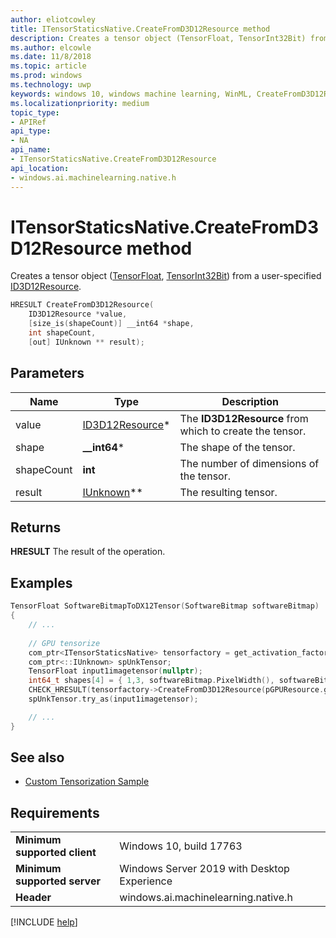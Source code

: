 ```yaml
---
author: eliotcowley
title: ITensorStaticsNative.CreateFromD3D12Resource method
description: Creates a tensor object (TensorFloat, TensorInt32Bit) from a user-specified ID3D12Resource.
ms.author: elcowle
ms.date: 11/8/2018
ms.topic: article
ms.prod: windows
ms.technology: uwp
keywords: windows 10, windows machine learning, WinML, CreateFromD3D12Resource
ms.localizationpriority: medium
topic_type:
- APIRef
api_type:
- NA
api_name:
- ITensorStaticsNative.CreateFromD3D12Resource
api_location:
- windows.ai.machinelearning.native.h
---
```


# ITensorStaticsNative.CreateFromD3D12Resource method

Creates a tensor object ([TensorFloat](https://docs.microsoft.com/uwp/api/windows.ai.machinelearning.tensorfloat), [TensorInt32Bit](https://docs.microsoft.com/uwp/api/windows.ai.machinelearning.tensorint32bit)) from a user-specified [ID3D12Resource](https://docs.microsoft.com/windows/desktop/api/d3d12/nn-d3d12-id3d12resource).

```cpp
HRESULT CreateFromD3D12Resource(
    ID3D12Resource *value, 
    [size_is(shapeCount)] __int64 *shape, 
    int shapeCount, 
    [out] IUnknown ** result);
```

## Parameters

| Name | Type | Description |
|------|------|-------------|
| value | [ID3D12Resource](https://docs.microsoft.com/windows/desktop/api/d3d12/nn-d3d12-id3d12resource)* | The **ID3D12Resource** from which to create the tensor. |
| shape | **__int64**\* | The shape of the tensor. |
| shapeCount | **int** | The number of dimensions of the tensor. |
| result | [IUnknown](https://docs.microsoft.com/windows/desktop/api/unknwn/nn-unknwn-iunknown)** | The resulting tensor. |

## Returns

**HRESULT**
The result of the operation.

## Examples

```cpp
TensorFloat SoftwareBitmapToDX12Tensor(SoftwareBitmap softwareBitmap)
{
    // ...
    
    // GPU tensorize
    com_ptr<ITensorStaticsNative> tensorfactory = get_activation_factory<TensorFloat, ITensorStaticsNative>();
    com_ptr<::IUnknown> spUnkTensor;
    TensorFloat input1imagetensor(nullptr);
    int64_t shapes[4] = { 1,3, softwareBitmap.PixelWidth(), softwareBitmap.PixelHeight() };
    CHECK_HRESULT(tensorfactory->CreateFromD3D12Resource(pGPUResource.get(), shapes, 4, spUnkTensor.put()));
    spUnkTensor.try_as(input1imagetensor);

    // ...
}
```

## See also

* [Custom Tensorization Sample](https://github.com/Microsoft/Windows-Machine-Learning/tree/master/Samples/CustomTensorization)

## Requirements

| | |
|-|-|
| **Minimum supported client** | Windows 10, build 17763 |
| **Minimum supported server** | Windows Server 2019 with Desktop Experience |
| **Header** | windows.ai.machinelearning.native.h |

[!INCLUDE [help](../includes/get-help.md)]
